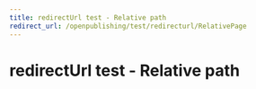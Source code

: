 ```yaml
---
title: redirectUrl test - Relative path
redirect_url: /openpublishing/test/redirecturl/RelativePage
---
```



# redirectUrl test - Relative path

 
